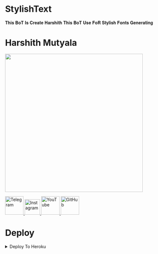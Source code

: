 # StylishText
 𝐓𝐡𝐢𝐬 𝐁𝐨𝐓 𝐈𝐬 𝐂𝐫𝐞𝐚𝐭𝐞 𝐇𝐚𝐫𝐬𝐡𝐢𝐭𝐡 𝐓𝐡𝐢𝐬 𝐁𝐨𝐓 𝐔𝐬𝐞 𝐅𝐨𝐑 𝐒𝐭𝐲𝐥𝐢𝐬𝐡 𝐅𝐨𝐧𝐭𝐬 𝐆𝐞𝐧𝐞𝐫𝐚𝐭𝐢𝐧𝐠

# Harshith Mutyala
<img src="https://telegra.ph/file/a50db369c1dad6c88b011.jpg" width="450" height="450"><br>

<a href="https://t.me/Harshith_Mutyala">
    <img alt="Telegram" width="60px" src="https://cdn.jsdelivr.net/npm/simple-icons@3.2.0/icons/telegram.svg" />
  </a>

<a href="https://instagram.com/Harshith_Mutyala">
    <img alt="Instagram" width="50px" src="https://cdn.jsdelivr.net/npm/simple-icons@3.2.0/icons/instagram.svg" />
  </a>

<a href="https://youtube.com/channel/UCE72_6rmOJYa6JTXNaZ5LSw">
    <img alt="YouTube" width="60px" src="https://cdn.jsdelivr.net/npm/simple-icons@3.2.0/icons/youtube.svg" />
  </a>

<a href="https://github.com/MutyalaHarshith">
    <img alt="GitHub" width="60px" src="https://cdn.jsdelivr.net/npm/simple-icons@3.2.0/icons/github.svg" />
  </a>

# Deploy

<details><summary>Deploy To Heroku</summary>
<p>

## [![Deploy](https://www.herokucdn.com/deploy/button.svg)](https://heroku.com/deploy)
